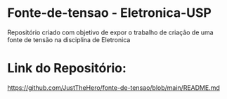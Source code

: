 # Fonte-de-tensao - Eletronica-USP
Repositório criado com objetivo de expor o trabalho de criação de uma fonte de tensão na disciplina de Eletronica
# Link do Repositório:
https://github.com/JustTheHero/fonte-de-tensao/blob/main/README.md
